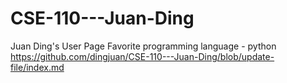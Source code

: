 # CSE-110---Juan-Ding
Juan Ding's User Page
Favorite programming language - python
https://github.com/dingjuan/CSE-110---Juan-Ding/blob/update-file/index.md